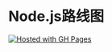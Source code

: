# Node.js路线图

[![Hosted with GH Pages](https://img.shields.io/badge/Hosted_with-GitHub_Pages-blue?logo=github&logoColor=white)](https://luoway.github.io/nodejs-roadmap/)
